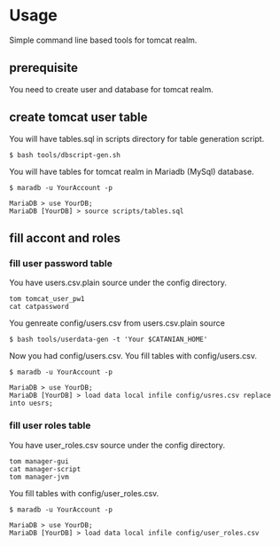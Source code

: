 # Usage

Simple command line based tools for tomcat realm.

## prerequisite

You need to create user and database for tomcat realm.

## create tomcat user table

You will have tables.sql in scripts directory for table generation script.

```
$ bash tools/dbscript-gen.sh
```

You will have tables for tomcat realm in Mariadb (MySql) database.

```
$ maradb -u YourAccount -p

MariaDB > use YourDB;
MariaDB [YourDB] > source scripts/tables.sql
```


## fill accont and roles


### fill user password table
You have users.csv.plain source under the config directory.

```
tom tomcat_user_pw1
cat catpassword
```

You genreate config/users.csv from users.csv.plain source

```
$ bash tools/userdata-gen -t 'Your $CATANIAN_HOME'
```

Now you had config/users.csv.
You fill tables with config/users.csv.

```
$ maradb -u YourAccount -p

MariaDB > use YourDB;
MariaDB [YourDB] > load data local infile config/usres.csv replace into uesrs;
```

### fill user roles table

You have user_roles.csv source under the config directory.

```
tom	manager-gui
cat	manager-script
tom	manager-jvm
```

You fill tables with config/user_roles.csv.

```
$ maradb -u YourAccount -p

MariaDB > use YourDB;
MariaDB [YourDB] > load data local infile config/user_roles.csv 
```
